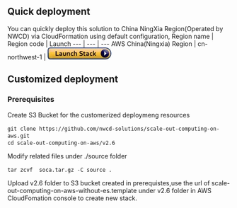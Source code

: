 ## Quick deployment
You can quickly deploy this solution to China NingXia Region(Operated by NWCD) via CloudFormation using default configuration,
Region name | Region code | Launch
--- | --- | ---
AWS China(Ningxia) Region | cn-northwest-1 | [![Launch Stack](LaunchStack.jpg)](https://console.amazonaws.cn/cloudformation/home?region=cn-northwest-1#/stacks/new?templateURL=https://nwcd-solutions.s3.cn-northwest-1.amazonaws.com.cn/scale-out-computing-on-aws/v2.6.0/scale-out-computing-on-aws-without-es.template)
## Customized deployment
### Prerequisites
Create S3 Bucket for the customerized deploymeng resources
```
git clone https://github.com/nwcd-solutions/scale-out-computing-on-aws.git
cd scale-out-computing-on-aws/v2.6
```
Modify related files under ./source folder
```
tar zcvf  soca.tar.gz -C source .
```
Upload v2.6 folder to S3 bucket created in prerequistes,use the url of scale-out-computing-on-aws-without-es.template under v2.6 folder in AWS CloudFomation console to create new stack.
